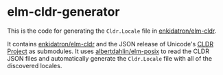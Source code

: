 # elm-cldr-generator

This is the code for generating the `Cldr.Locale` file in [enkidatron/elm-cldr][elm-cldr]. 

It contains [enkidatron/elm-cldr][elm-cldr] and the JSON release of Unicode's [CLDR Project][cldr] as submodules. It uses [albertdahlin/elm-posix][elm-posix] to read the CLDR JSON files and automatically generate the `Cldr.Locale` file with all of the discovered locales. 

[elm-cldr]: https://github.com/enkidatron/elm-cldr
[cldr]: https://cldr.unicode.org/index
[elm-posix]: https://package.elm-lang.org/packages/albertdahlin/elm-posix/latest/